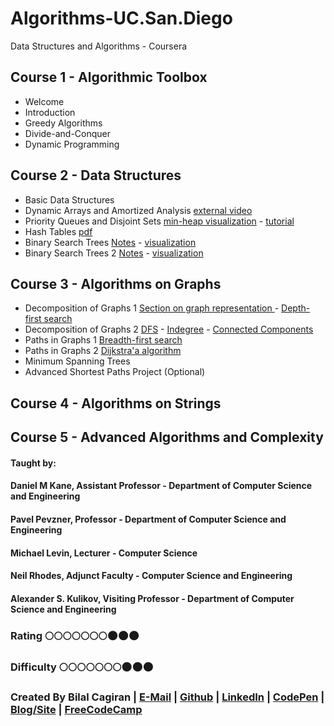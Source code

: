 # Algorithms-UC.San.Diego
Data Structures and Algorithms - Coursera

## Course 1 - Algorithmic Toolbox
* Welcome
* Introduction
* Greedy Algorithms
* Divide-and-Conquer
* Dynamic Programming

## Course 2 - Data Structures
* Basic Data Structures
* Dynamic Arrays and Amortized Analysis [external video](https://www.youtube.com/watch?v=U5XKyIVy2Vc)
* Priority Queues and Disjoint Sets [min-heap visualization](http://www.cs.usfca.edu/~galles/visualization/Heap.html) - [tutorial](https://www.topcoder.com/community/data-science/data-science-tutorials/disjoint-set-data-structures/)
* Hash Tables [pdf](https://www.cs.cmu.edu/~dga/15-744/S07/lectures/16-dht.pdf)
* Binary Search Trees [Notes](http://www.cs.yale.edu/homes/aspnes/classes/223/notes.pdf) - [visualization](https://www.cs.usfca.edu/~galles/visualization/AVLtree.html)
* Binary Search Trees 2 [Notes](http://www.cs.yale.edu/homes/aspnes/classes/223/notes.pdf) - [visualization](http://www.cs.usfca.edu/~galles/visualization/SplayTree.html)

## Course 3 - Algorithms on Graphs
* Decomposition of Graphs 1 [Section on graph representation ](https://www.khanacademy.org/computing/computer-science/algorithms/graph-representation/a/describing-graphs) - [Depth-first search](http://www.cs.usfca.edu/~galles/visualization/DFS.html)
* Decomposition of Graphs 2 [DFS](http://www.cs.usfca.edu/~galles/visualization/TopoSortDFS.html) - [Indegree](http://www.cs.usfca.edu/~galles/visualization/TopoSortIndegree.html) - [Connected Components](http://www.cs.usfca.edu/~galles/visualization/ConnectedComponent.html)
* Paths in Graphs 1 [Breadth-first search ](http://www.cs.usfca.edu/~galles/visualization/BFS.html)
* Paths in Graphs 2 [Dijkstra'a algorithm ](http://www.cs.usfca.edu/~galles/visualization/Dijkstra.html)
* Minimum Spanning Trees
* Advanced Shortest Paths Project (Optional)

## Course 4 - Algorithms on Strings
## Course 5 - Advanced Algorithms and Complexity

#### Taught by:
#### Daniel M Kane, Assistant Professor - Department of Computer Science and Engineering
#### Pavel Pevzner, Professor - Department of Computer Science and Engineering 
#### Michael Levin, Lecturer - Computer Science
#### Neil Rhodes, Adjunct Faculty - Computer Science and Engineering
#### Alexander S. Kulikov, Visiting Professor - Department of Computer Science and Engineering

### Rating :full_moon::full_moon::full_moon::full_moon::full_moon::full_moon::full_moon::new_moon::new_moon::new_moon:
### Difficulty :full_moon::full_moon::full_moon::full_moon::full_moon::full_moon::full_moon::new_moon::new_moon::new_moon:

### Created By Bilal Cagiran | [E-Mail](mailto:bcagiran@hotmail.com) | [Github](https://github.com/extwiii/) | [LinkedIn](https://linkedin.com/in/bilalcagiran) | [CodePen](http://codepen.io/extwiii/) | [Blog/Site](http://bilalcagiran.com) | [FreeCodeCamp](https://www.freecodecamp.com/extwiii) 
